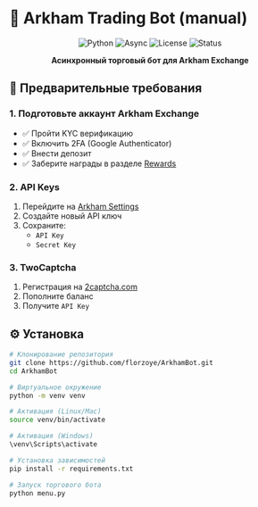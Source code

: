 # 🚀 Arkham Trading Bot (manual)

<div align="center">

![Python](https://img.shields.io/badge/Python-3.10%2B-blue)
![Async](https://img.shields.io/badge/Async-Yes-green)
![License](https://img.shields.io/badge/License-MIT-yellow)
![Status](https://img.shields.io/badge/Status-Production%20Ready-success)

**Асинхронный торговый бот для Arkham Exchange**

</div>

## 🎯 Предварительные требования

### 1. Подготовьте аккаунт Arkham Exchange
- ✅ Пройти KYC верификацию
- ✅ Включить 2FA (Google Authenticator)
- ✅ Внести депозит 
- ✅ Заберите награды в разделе [Rewards](https://arkm.com/rewards) 

### 2. API Keys 
1. Перейдите на [Arkham Settings](https://arkm.com/settings/api-keys)
2. Создайте новый API ключ
3. Сохраните:
   - `API Key`
   - `Secret Key`

### 3. TwoCaptcha 
1. Регистрация на [2captcha.com](https://2captcha.com/)
2. Пополните баланс 
3. Получите `API Key`

## ⚙️ Установка

```bash
# Клонирование репозитория
git clone https://github.com/florzoye/ArkhamBot.git
cd ArkhamBot

# Виртуальное окружение
python -m venv venv

# Активация (Linux/Mac)
source venv/bin/activate

# Активация (Windows)
\venv\Scripts\activate

# Установка зависимостей
pip install -r requirements.txt

# Запуск торгового бота
python menu.py 

